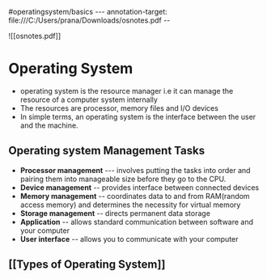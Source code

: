#operatingsystem/basics
--- annotation-target: file:///C:/Users/prana/Downloads/osnotes.pdf --


![[osnotes.pdf]]



# Operating System
   - operating system is the resource manager i.e it can manage the resource of a computer system internally
   - The resources are processor, memory files and I/O devices
   - In simple terms, an operating system is the interface between the user and the machine.


## Operating system Management Tasks
- **Processor management** --- involves putting the tasks into order and pairing them into manageable size before they go to the CPU.
- **Device management** -- provides interface between connected devices
- **Memory management** -- coordinates data to and from RAM(random access memory) and determines the necessity for virtual memory
- **Storage management** -- directs permanent data storage
- **Application** -- allows standard communication between software and your computer
- **User interface** -- allows you to communicate with your computer

## [[Types of Operating System]]